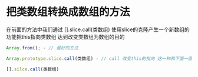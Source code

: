 # 把类数组转换成数组的方法

在前面的方法中我们通过 [].slice.call(类数组) 使用slice的克隆产生一个新数组的功能把this指向类数组 达到改变类数组为数组的目的
```js
Array.from(); - // 最好的方法

Array.prototype.slice.call(类数组) - // call 改变this的指向 这一种和下面一直一样

[].silce.call(类数组)

```
